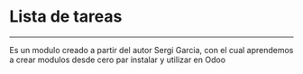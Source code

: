 # Lista de tareas
***
Es un modulo creado a partir del autor Sergi Garcia, con el cual aprendemos a crear modulos desde cero par instalar y utilizar en Odoo

